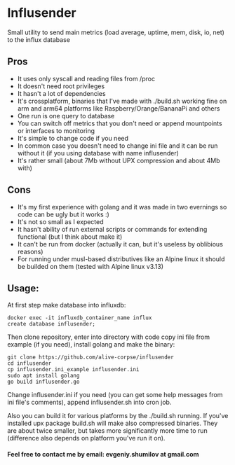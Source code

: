# Influsender
Small utility to send main metrics (load average, uptime, mem, disk, io, net) to the influx database

## Pros

* It uses only syscall and reading files from /proc
* It doesn't need root privileges
* It hasn't a lot of dependencies
* It's crossplatform, binaries that I've made with ./build.sh working fine on arm and arm64 platforms like Raspberry/Orange/BananaPi and others
* One run is one query to database
* You can switch off metrics that you don't need or append mountpoints or interfaces to monitoring
* It's simple to change code if you need
* In common case you doesn't need to change ini file and it can be run without it (if you using database with name influsender)
* It's rather small (about 7Mb without UPX compression and about 4Mb with)

## Cons

* It's my first experience with golang and it was made in two evernings so code can be ugly but it works :)
* It's not so small as I expected
* It hasn't ability of run external scripts or commands for extending functional (but I think about make it)
* It can't be run from docker (actually it can, but it's useless by oblibious reasons)
* For running under musl-based distributives like an Alpine linux it should be builded on them (tested with Alpine linux v3.13)

## Usage:

At first step make database into influxdb:

```
docker exec -it influxdb_container_name influx
create database influsender;
```

Then clone repository, enter into directory with code copy ini file from example (if you need), install golang and make the binary:

```
git clone https://github.com/alive-corpse/influsender
cd influsender
cp influsender.ini_example influsender.ini
sudo apt install golang
go build influsender.go
```

Change influsender.ini if you need (you can get some help messages from ini file's comments), append influsender.sh into cron job.

Also you can build it for various platforms by the ./build.sh running. If you've installed upx package build.sh will make also compressed binaries. They are about twice smaller, but takes more significantly more time to run (difference also depends on platform you've run it on).

#### Feel free to contact me by email: evgeniy.shumilov at gmail.com

